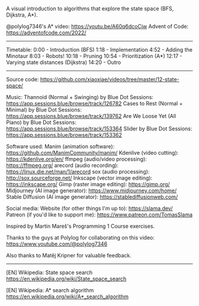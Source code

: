 A visual introduction to algorithms that explore the state space (BFS, Dijkstra, A*).

@polylog7346's A* video: https://youtu.be/A60q6dcoCjw
Advent of Code: https://adventofcode.com/2022/

------------------

Timetable:
0:00 - Introduction (BFS)
1:18 - Implementation
4:52 - Adding the Minotaur
8:03 - Robots!
10:18 - Pruning
10:54 - Prioritization (A*)
12:17 - Varying state distances (Dijkstra)
14:20 - Outro

------------------

Source code:
https://github.com/xiaoxiae/videos/tree/master/12-state-space/

Music:
Thannoid (Normal + Swinging) by Blue Dot Sessions: https://app.sessions.blue/browse/track/126782
Cases to Rest (Normal + Minimal) by Blue Dot Sessions: https://app.sessions.blue/browse/track/139762
Are We Loose Yet (All Piano) by Blue Dot Sessions: https://app.sessions.blue/browse/track/153364
Slider by Blue Dot Sessions: https://app.sessions.blue/browse/track/153362

Software used:
Manim (animation software): https://github.com/ManimCommunity/manim/
Kdenlive (video cutting): https://kdenlive.org/en/
ffmpeg (audio/video processing): https://ffmpeg.org/
arecord (audio recording): https://linux.die.net/man/1/arecord
sox (audio processing): http://sox.sourceforge.net/
Inkscape (vector image editing): https://inkscape.org/
Gimp (raster image editing): https://gimp.org/
Midjourney (AI image generator): https://www.midjourney.com/home/
Stable Diffusion (AI image generator): https://stablediffusionweb.com/

Social media:
Website (for other things I'm up to): https://slama.dev/
Patreon (if you'd like to support me): https://www.patreon.com/TomasSlama

Inspired by Martin Mareš's Programming 1 Course exercises.

Thanks to the guys at Polylog for collaborating on this video: https://www.youtube.com/@polylog7346

Also thanks to Matěj Kripner for valuable feedback.

------------------

[EN] Wikipedia: State space search
https://en.wikipedia.org/wiki/State_space_search

[EN] Wikipedia: A* search algorithm
https://en.wikipedia.org/wiki/A*_search_algorithm
